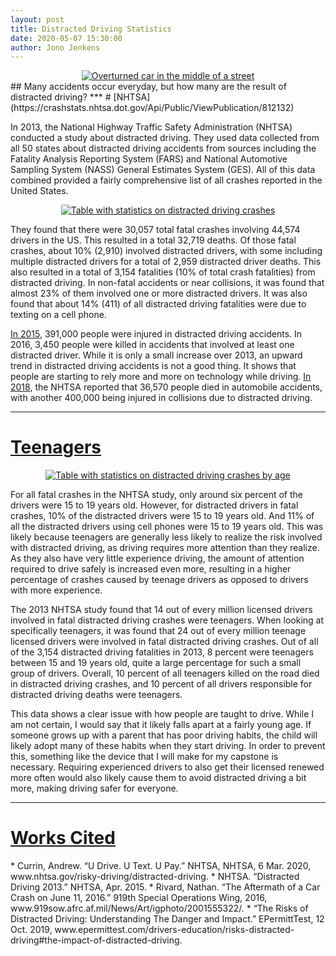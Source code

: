 ```yaml
---
layout: post
title: Distracted Driving Statistics
date: 2020-05-07 15:30:00
author: Jono Jenkens
---
```

<a href="https://www.919sow.afrc.af.mil/News/Art/igphoto/2001555322/" target="_blank">
    <center>
        <img src="{{site.baseurl}}/assets/photos/crash.JPG?raw=true" alt="Overturned car in the middle of a street">
    </center>
</a> 
## Many accidents occur everyday, but how many are the result of distracted driving? 
***
# [NHTSA](https://crashstats.nhtsa.dot.gov/Api/Public/ViewPublication/812132) 

In 2013, the National Highway Traffic Safety Administration (NHTSA) conducted a study about distracted driving. They used data collected from all 50 states about distracted driving accidents from sources including the Fatality Analysis Reporting System (FARS) and National Automotive Sampling System (NASS) General Estimates System (GES).  All of this data combined provided a fairly comprehensive list of all crashes reported in the United States. 
<a href="https://crashstats.nhtsa.dot.gov/Api/Public/ViewPublication/812132" target="_blank">
    <center>
        <img src="{{site.baseurl}}/assets/photos/2013-crashes.png?raw=true" alt="Table with statistics on distracted driving crashes">
    </center>
</a> 

They found that there were 30,057 total fatal crashes involving 44,574 drivers in the US.  This resulted in a total 32,719 deaths. Of those fatal crashes, about 10% (2,910) involved distracted drivers, with some including multiple distracted drivers for a total of 2,959 distracted driver deaths.  This also resulted in a total of 3,154 fatalities (10% of total crash fatalities) from distracted driving. In non-fatal accidents or near collisions, it was found that almost 23% of them involved one or more distracted drivers. It was also found that about 14% (411) of all distracted driving fatalities were due to texting on a cell phone. 

[In 2015](www.epermittest.com/drivers-education/risks-distracted-driving#the-impact-of-distracted-driving.), 391,000 people were injured in distracted driving accidents.  In 2016, 3,450 people were killed in accidents that involved at least one distracted driver.  While it is only a small increase over 2013, an upward trend in distracted driving accidents is not a good thing.  It shows that people are starting to rely more and more on technology while driving.  [In 2018](www.nhtsa.gov/risky-driving/distracted-driving.), the NHTSA reported that 36,570 people died in automobile accidents, with another 400,000 being injured in collisions due to distracted driving. 

***
# [Teenagers](www.nhtsa.gov/risky-driving/distracted-driving.)
<a href="https://crashstats.nhtsa.dot.gov/Api/Public/ViewPublication/812132" target="_blank">
    <center>
        <img src="{{site.baseurl}}/assets/photos/2013-ages.png?raw=true" alt="Table with statistics on distracted driving crashes by age">
    </center>
</a> 

For all fatal crashes in the NHTSA study, only around six percent of the drivers were 15 to 19 years old. However, for distracted drivers in fatal crashes, 10% of the distracted drivers were 15 to 19 years old. And 11% of all the distracted drivers using cell phones were 15 to 19 years old.  This was likely because teenagers are generally less likely to realize the risk involved with distracted driving, as driving requires more attention than they realize.  As they also have very little experience driving, the amount of attention required to drive safely is increased even more, resulting in a higher percentage of crashes caused by teenage drivers as opposed to drivers with more experience.

The 2013 NHTSA study found that 14 out of every million licensed drivers involved in fatal distracted driving crashes were teenagers.  When looking at specifically teenagers, it was found that 24 out of every million teenage licensed drivers were involved in fatal distracted driving crashes. Out of all of the 3,154 distracted driving fatalities in 2013, 8 percent were teenagers between 15 and 19 years old, quite a large percentage for such a small group of drivers. Overall, 10 percent of all teenagers killed on the road died in distracted driving crashes, and 10 percent of all drivers responsible for distracted driving deaths were teenagers. 

This data shows a clear issue with how people are taught to drive.  While I am not certain, I would say that it likely falls apart at a fairly young age. If someone grows up with a parent that has poor driving habits, the child will likely adopt many of these habits when they start driving. In order to prevent this, something like the device that I will make for my capstone is necessary.  Requiring experienced drivers to also get their licensed renewed more often would also likely cause them to avoid distracted driving a bit more, making driving safer for everyone.

***
<h1><u>Works Cited</u></h1>
* Currin, Andrew. “U Drive. U Text. U Pay.” NHTSA, NHTSA, 6 Mar. 2020, www.nhtsa.gov/risky-driving/distracted-driving.
* NHTSA. “Distracted Driving 2013.” NHTSA, Apr. 2015.
* Rivard, Nathan. “The Aftermath of a Car Crash on June 11, 2016.” 919th Special Operations Wing, 2016, www.919sow.afrc.af.mil/News/Art/igphoto/2001555322/.
* “The Risks of Distracted Driving: Understanding The Danger and Impact.” EPermittTest, 12 Oct. 2019, www.epermittest.com/drivers-education/risks-distracted-driving#the-impact-of-distracted-driving.
